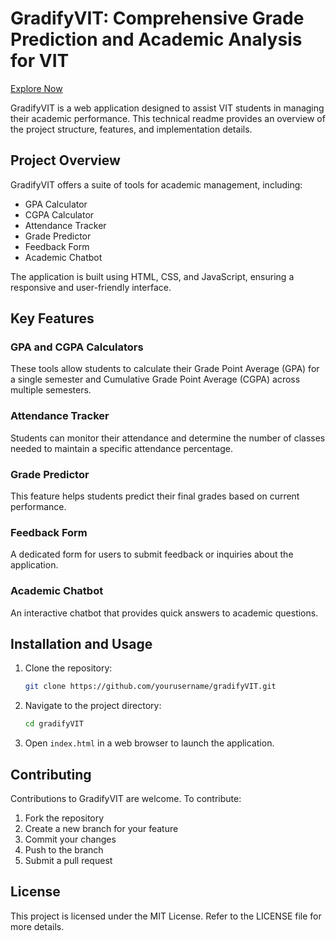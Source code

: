 # GradifyVIT: Comprehensive Grade Prediction and Academic Analysis for VIT

[Explore Now](gradifyvit.github.io)

GradifyVIT is a web application designed to assist VIT students in managing their academic performance. This technical readme provides an overview of the project structure, features, and implementation details.

## Project Overview

GradifyVIT offers a suite of tools for academic management, including:

- GPA Calculator
- CGPA Calculator
- Attendance Tracker
- Grade Predictor
- Feedback Form
- Academic Chatbot

The application is built using HTML, CSS, and JavaScript, ensuring a responsive and user-friendly interface.

## Key Features

### GPA and CGPA Calculators
These tools allow students to calculate their Grade Point Average (GPA) for a single semester and Cumulative Grade Point Average (CGPA) across multiple semesters.

### Attendance Tracker
Students can monitor their attendance and determine the number of classes needed to maintain a specific attendance percentage.

### Grade Predictor
This feature helps students predict their final grades based on current performance.

### Feedback Form
A dedicated form for users to submit feedback or inquiries about the application.

### Academic Chatbot
An interactive chatbot that provides quick answers to academic questions.

## Installation and Usage

1. Clone the repository:
   ```bash
   git clone https://github.com/yourusername/gradifyVIT.git
   ```

2. Navigate to the project directory:
   ```bash
   cd gradifyVIT
   ```

3. Open `index.html` in a web browser to launch the application.

## Contributing

Contributions to GradifyVIT are welcome. To contribute:

1. Fork the repository
2. Create a new branch for your feature
3. Commit your changes
4. Push to the branch
5. Submit a pull request

## License

This project is licensed under the MIT License. Refer to the LICENSE file for more details.
